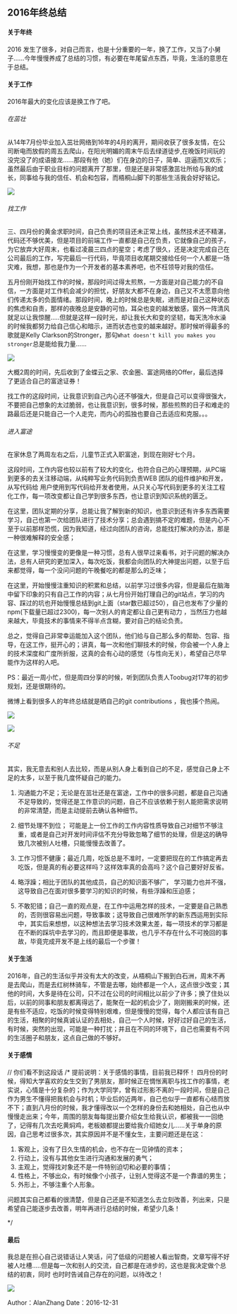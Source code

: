 ## 2016年终总结

#### 关于年终

2016 发生了很多，对自己而言，也是十分重要的一年，换了工作，又当了小舅子......今年慢慢养成了总结的习惯，有必要在年尾留点东西，毕竟，生活的意思在于总结。

#### 关于工作
2016年最大的变化应该是换工作了吧。

###### 在茁壮
从14年7月份毕业加入茁壮网络到16年的4月的离开，期间收获了很多友情，在公司断电而放假的周五去爬山，在阳光明媚的周末午后去绿道徒步,在晚饭时间玩的没完没了的成语接龙......那段有他（她）们在身边的日子，简单、逗逼而又欢乐；虽然最后由于职业目标的问题离开了那里，但是还是非常感激茁壮所给与我的成长，同事给与我的信任、机会和包容，而梧桐山脚下的那些生活我会好好铭记。

![](http://i.imgur.com/PlzrgfX.jpg)

###### 找工作
三、四月份的黄金求职时间，自己负责的项目还未正常上线，虽然技术还不精湛，代码还不够优美，但是项目的前端工作一直都是自己在负责，它就像自己的孩子，为它放弃大好周末，也看过凌晨三四点的星空；考虑了很久，还是决定完成自己在公司最后的工作，写完最后一行代码，毕竟项目收尾期交接给任何一个人都是一场灾难，我想，那也是作为一个开发者的基本素养吧，也不枉领导对我的信任。

五月份刚开始找工作的时候，那段时间过得太煎熬，一方面是对自己能力的不自信，一方面是对工作机会减少的担忧，好朋友大都不在身边，自己又不太愿意向他们传递太多的负面情绪。那段时间，晚上的时候总是失眠，进而是对自己这种状态的焦虑和自责，那样的夜晚总是安静的可怕，耳朵也变的越发敏感，窗外一阵清风就足以让我惊醒.....但就是这样一段时光，却让我长大和变的坚韧，每天洗冷水澡的时候我都努力给自己信心和暗示，进而状态也变的越来越好。那时候听得最多的歌就是Kelly Clarkson的Stronger，那句`What doesn't kill you makes you stronger`总是能给我力量......

![](http://i.imgur.com/oZh2qM0.jpg)

大概2周的时间，先后收到了金蝶云之家、农金圈、富途网络的Offer，最后选择了更适合自己的富途证券！

找工作的这段时间，让我意识到自己内心还不够强大，但是自己可以变得很强大，不要把自己想象的太过脆弱，也让我意识到，很多时候，那些煎熬的日子和难走的路最后还是只能自己一个人走完，而内心的孤独也要自己去适应和克服。。。

###### 进入富途

在家休息了两周左右之后，儿童节正式入职富途，到现在刚好七个月。

这段时间，工作内容也较以前有了较大的变化，也符合自己的心理预期，从PC端到更多的去关注移动端，从纯粹写业务代码到负责WEB 团队的组件维护和开发，从写代码给 用户使用到写代码给开发者使用，从只关心写代码到更多的关注工程化工作，每一项改变都让自己学到很多东西，也让意识到知识系统的匮乏。

在这里，团队定期的分享，总能让我了解到新的知识，也意识到还有许多东西需要学习，自己也第一次给团队进行了技术分享；总会遇到搞不定的难题，但是内心不至于以前那样恐慌，因为我知道，经过向团队的咨询，总能找打解决的办法，那是一种很难解释的安全感；

在这里，学习慢慢变的更像是一种习惯，总有人很早过来看书，对于问题的解决办法，总有人研究的更加深入，每次吃饭，我都会向团队的大神提出问题，以至于后来都觉得，每一个没问问题的午晚餐吃的都是那么的乏味；

在这里，开始慢慢注重知识的积累和总结，以前学习过很多内容，但是最后在脑海中留下印象的只有自己工作的内容；从七月份开始打理自己的git站点，学习的内容、踩过的坑也开始慢慢总结到git上面（star数已超过50），自己也发布了少量的npm(下载量已超过2300)，每一次别人的肯定都让自己更有动力 ，当然压力也越来越大，毕竟技术的事情来不得半点含糊，要对自己的结论负责。

总之，觉得自己非常幸运能加入这个团队，他们给与自己那么多的帮助、包容、指导，在这工作，挺开心的；讲真，每一次和他们聊技术的时候，你会被一个人身上的技术深度和广度所折服，这真的会有心动的感觉（与性向无关），希望自己尽早能作为这样的人吧。

PS：最近一周小忙，但是周四分享的时候，听到团队负责人Toobug对17年的初步规划，还是很期待的。

微博上看到很多人的年终总结就是晒自己的git contributions ，我也揍个热闹。

![](http://i.imgur.com/5eMqDri.jpg)

![](http://i.imgur.com/EWa2KxY.jpg)

###### 不足
其实，我无意去和别人去比较，而是从别人身上看到自己的不足，感觉自己身上不足的太多，以至于我几度怀疑自己的能力。
1.  沟通能力不足；无论是在茁壮还是在富途，工作中的很多问题，都是自己沟通不足导致的，觉得还是工作意识的问题，自己不应该依赖于别人能把需求说明的非常清楚，而是主动提前去确认各种细节。

2.  细节处理不到位； 可能是上一份工作的工作内容性质导致自己对细节不够注重，或者是自己对开发时间评估不充分导致忽略了细节的处理，但是这的确导致几次被别人吐槽，只能慢慢去改善了。

3.  工作习惯不健康；最近几周，吃饭总是不准时，一定要把现在的工作搞定再去吃饭，但是真的有必要这样吗？这样效率真的会高吗？这个自己要好好反省。

4. 略浮躁；相比于团队的其他成员，自己的知识面不够广，  学习能力也并不强，这导致自己在面对很多要学习的知识的时候，有些浮躁和压迫感；

5. 不敢犯错；自己一直的观点是，在工作中运用怎样的技术，一定要是自己熟悉的，否则很容易出问题，导致事故；这导致自己很难所学的新东西运用到实际中，其实后来想想，以这种想法去学习技术效果太差，每一项技术的学习都是在不断的踩坑中去学习的，而且即便是事故，也几乎不存在什么不可挽回的事故，毕竟完成开发不是上线的最后一个步骤！

#### 关于生活

  2016年，自己的生活似乎并没有太大的改变，从梧桐山下搬到白石洲，周末不再是去爬山，而是去红树林骑车，不管是去哪，始终都是一个人，这点很少改变；其他的时间，大多是待在公司，只不过在公司的时间相比以前少了许多；换了住处以后，以前的同事和朋友都离得远了，能聚在一起的机会少了，刚刚搬来的时候，还是有些不适应，吃饭的时候变得特别艰难，但是慢慢的觉得，每个人都应该有自己的生活，相聚的时候真诚认证的去相处，自己一个人时候，好好过好自己的生活，有时候，突然的出现，可能是一种打扰；并且在不同的环境下，自己也需要有不同的生活圈子和朋友，这点自己做的不够好。

#### 关于感情

// 你们看不到这段话
/*
提前说明：关于感情的事情，目前我已释怀！
四月份的时候，得知大学喜欢的女生交到了男朋友，那时候正在惆怅离职与找工作的事情，老实说，心情是十分复杂的；作为大学同学，曾有过形影不离的一段时间，但是自己作为男生不懂得把我机会与时机；毕业后的近两年，自己也似乎一直都有心结而放不下；直到八月份的时候，我才懂得改以一个怎样的身份去和她相处，自己也从中慢慢走出来；今年，周围的朋友每每提出要介绍女生给我认识，都被我一一回绝了，记得有几次去吃黄焖鸡，老板娘都提出要给我介绍她女儿......关于单身的原因，自己思考过很多次，其实原因并不是不懂女生，主要问题还是在这：

1.  客观上，没有了日久生情的机会，也不存在一见钟情的资本；
2.  行动上，没有与其他女生进行沟通和发展的勇气； 
3.  主观上，觉得找对象还不是一件特别迫切和必要的事情；
4.  性格上，不够出众，有时候像个小孩子，让别人觉得这不是一个靠谱的男生；
5.  外形上，不够注重个人形象。

问题其实自己都看的很清楚，但是自己还是不知道怎么去立刻改善，列出来，只是希望自己能逐步去改善，明年再进行总结的时候，希望少几条！

*/

####  最后
我总是在担心自己说错话让人笑话，问了低级的问题被人看出智商，文章写得不好被人吐槽.....但是每一次和别人的交流，自己都是在进步的，这也是我决定做个总结的初衷，同时 也时时告诫自己存在的问题，以待改之！

 ![](http://i.imgur.com/fVQ8gky.jpg)

Author：AlanZhang 
Date：2016-12-31